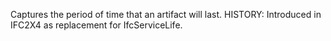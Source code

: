 ﻿Captures the period of time that an artifact will last.  HISTORY: Introduced in IFC2X4 as replacement for IfcServiceLife.